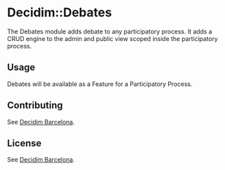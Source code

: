 # Decidim::Debates
The Debates module adds debate to any participatory process. It adds a CRUD engine to the admin and public view scoped inside the participatory process.

## Usage
Debates will be available as a Feature for a Participatory Process.

## Contributing
See [Decidim
Barcelona](https://github.com/AjuntamentDeGava/decidim-gava).

## License
See [Decidim
Barcelona](https://github.com/AjuntamentDeGava/decidim-gava).
